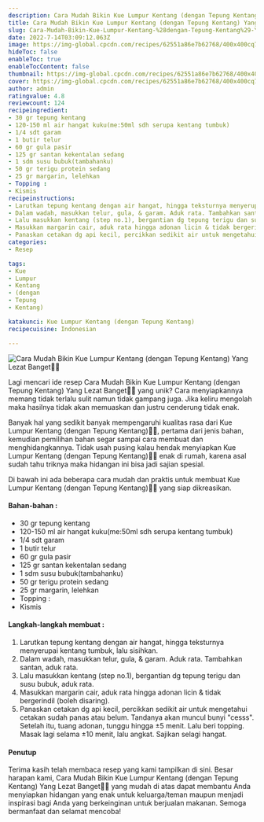 ```yaml
---
description: Cara Mudah Bikin Kue Lumpur Kentang (dengan Tepung Kentang) Yang Lezat Banget"
title: Cara Mudah Bikin Kue Lumpur Kentang (dengan Tepung Kentang) Yang Lezat Banget
slug: Cara-Mudah-Bikin-Kue-Lumpur-Kentang-%28dengan-Tepung-Kentang%29-Yang-Lezat-Banget
date: 2022-7-14T03:09:12.063Z
image: https://img-global.cpcdn.com/recipes/62551a86e7b62768/400x400cq70/photo.jpg
hideToc: false
enableToc: true
enableTocContent: false
thumbnail: https://img-global.cpcdn.com/recipes/62551a86e7b62768/400x400cq70/photo.jpg
cover: https://img-global.cpcdn.com/recipes/62551a86e7b62768/400x400cq70/photo.jpg
author: admin
ratingvalue: 4.8
reviewcount: 124
recipeingredient:
- 30 gr tepung kentang
- 120-150 ml air hangat kuku(me:50ml sdh serupa kentang tumbuk)
- 1/4 sdt garam
- 1 butir telur
- 60 gr gula pasir
- 125 gr santan kekentalan sedang
- 1 sdm susu bubuk(tambahanku)
- 50 gr terigu protein sedang
- 25 gr margarin, lelehkan
- Topping :
- Kismis
recipeinstructions:
- Larutkan tepung kentang dengan air hangat, hingga teksturnya menyerupai kentang tumbuk, lalu sisihkan.
- Dalam wadah, masukkan telur, gula, & garam. Aduk rata. Tambahkan santan, aduk rata.
- Lalu masukkan kentang (step no.1), bergantian dg tepung terigu dan susu bubuk, aduk rata.
- Masukkan margarin cair, aduk rata hingga adonan licin & tidak bergerindil (boleh disaring).
- Panaskan cetakan dg api kecil, percikkan sedikit air untuk mengetahui cetakan sudah panas atau belum. Tandanya akan muncul bunyi "cesss". Setelah itu, tuang adonan, tunggu hingga ±5 menit. Lalu beri topping. Masak lagi selama ±10 menit, lalu angkat. Sajikan selagi hangat.
categories:
- Resep

tags:
- Kue
- Lumpur
- Kentang
- (dengan
- Tepung
- Kentang)

katakunci: Kue Lumpur Kentang (dengan Tepung Kentang)
recipecuisine: Indonesian

---
```


![Cara Mudah Bikin Kue Lumpur Kentang (dengan Tepung Kentang) Yang Lezat Banget👩‍🍳](https://img-global.cpcdn.com/recipes/62551a86e7b62768/400x400cq70/photo.jpg)

Lagi mencari ide resep Cara Mudah Bikin Kue Lumpur Kentang (dengan Tepung Kentang) Yang Lezat Banget👩‍🍳 yang unik? Cara menyiapkannya memang tidak terlalu sulit namun tidak gampang juga. Jika keliru mengolah maka hasilnya tidak akan memuaskan dan justru cenderung tidak enak.

Banyak hal yang sedikit banyak mempengaruhi kualitas rasa dari Kue Lumpur Kentang (dengan Tepung Kentang)👩‍🍳, pertama dari jenis bahan, kemudian pemilihan bahan segar sampai cara membuat dan menghidangkannya. Tidak usah pusing kalau hendak menyiapkan Kue Lumpur Kentang (dengan Tepung Kentang)👩‍🍳 enak di rumah, karena asal sudah tahu triknya maka hidangan ini bisa jadi sajian spesial.

Di bawah ini ada beberapa cara mudah dan praktis untuk membuat Kue Lumpur Kentang (dengan Tepung Kentang)👩‍🍳 yang siap dikreasikan.

<!--inarticleads1-->

#### Bahan-bahan :

- 30 gr tepung kentang
- 120-150 ml air hangat kuku(me:50ml sdh serupa kentang tumbuk)
- 1/4 sdt garam
- 1 butir telur
- 60 gr gula pasir
- 125 gr santan kekentalan sedang
- 1 sdm susu bubuk(tambahanku)
- 50 gr terigu protein sedang
- 25 gr margarin, lelehkan
- Topping :
- Kismis

<!--inarticleads2-->

#### Langkah-langkah membuat :

1. Larutkan tepung kentang dengan air hangat, hingga teksturnya menyerupai kentang tumbuk, lalu sisihkan.
1. Dalam wadah, masukkan telur, gula, & garam. Aduk rata. Tambahkan santan, aduk rata.
1. Lalu masukkan kentang (step no.1), bergantian dg tepung terigu dan susu bubuk, aduk rata.
1. Masukkan margarin cair, aduk rata hingga adonan licin & tidak bergerindil (boleh disaring).
1. Panaskan cetakan dg api kecil, percikkan sedikit air untuk mengetahui cetakan sudah panas atau belum. Tandanya akan muncul bunyi "cesss". Setelah itu, tuang adonan, tunggu hingga ±5 menit. Lalu beri topping. Masak lagi selama ±10 menit, lalu angkat. Sajikan selagi hangat.

#### Penutup

Terima kasih telah membaca resep yang kami tampilkan di sini. Besar harapan kami, Cara Mudah Bikin Kue Lumpur Kentang (dengan Tepung Kentang) Yang Lezat Banget👩‍🍳 yang mudah di atas dapat membantu Anda menyiapkan hidangan yang enak untuk keluarga/teman maupun menjadi inspirasi bagi Anda yang berkeinginan untuk berjualan makanan. Semoga bermanfaat dan selamat mencoba!